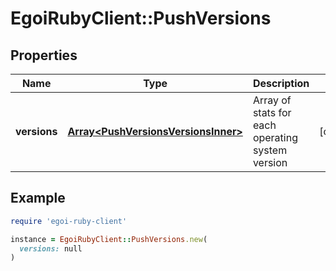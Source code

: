 # EgoiRubyClient::PushVersions

## Properties

| Name | Type | Description | Notes |
| ---- | ---- | ----------- | ----- |
| **versions** | [**Array&lt;PushVersionsVersionsInner&gt;**](PushVersionsVersionsInner.md) | Array of stats for each operating system version | [optional] |

## Example

```ruby
require 'egoi-ruby-client'

instance = EgoiRubyClient::PushVersions.new(
  versions: null
)
```

